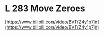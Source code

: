 # L 283 Move Zeroes
 
[https://www.bilibili.com/video/BV1YZ4y1p7jn](https://www.bilibili.com/video/BV1YZ4y1p7jn)
